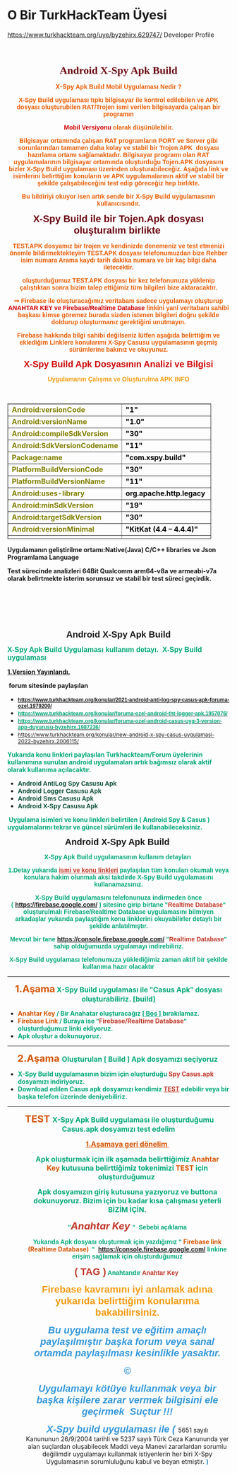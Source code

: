 # O Bir TurkHackTeam Üyesi
<a href="[https://www.turkhackteam.org/](https://www.turkhackteam.org/uye/byzehirx.629747/)  ​">https://www.turkhackteam.org/uye/byzehirx.629747/ Developer Profile​</a>
<h3 style="text-align:center">&nbsp;</h3>
<p style="text-align:center"><span style="font-family:Georgia,serif"><span style="color:#6a040f"><span style="font-size:24px"><strong>Android X-Spy Apk Build</strong></span></span></span></p>

<p style="text-align:center"><strong><span style="color:#e85d04">X-Spy&nbsp;<span style="font-family:Verdana,Geneva,sans-serif">Apk Build Mobil Uygulaması Nedir ?</span></span></strong></p>

<p style="text-align:center"><strong><span style="color:#e85d04"><span style="font-family:Verdana,Geneva,sans-serif">X-Spy Build uygulaması tıpkı bilgisayar ile kontrol edilebilen ve APK dosyası oluşturubilen RAT/Trojen ismi verilen bilgisayarda &ccedil;alışan bir programın</span></span></strong></p>

<p style="text-align:center"><strong><span style="color:#d00000"><span style="font-family:Verdana,Geneva,sans-serif">Mobil Versiyonu</span></span><span style="color:#e85d04"><span style="font-family:Verdana,Geneva,sans-serif"> olarak d&uuml;ş&uuml;n&uuml;lebilir.</span></span></strong></p>

<p style="text-align:center"><span style="color:#e85d04; font-family:Verdana, Geneva, sans-serif"><strong>Bilgisayar ortamında &ccedil;alışan RAT programların PORT ve Server gibi sorunlarından tamamen daha kolay ve stabil bir Trojen APK&nbsp; dosyası hazırlama ortamı sağlamaktadır. Bilgisayar programı olan RAT uygulamalarının bilgisayar ortamında oluşturduğu Tojen.APK dosyasını bizler X-Spy Build uygulaması &uuml;zerinden oluşturabileceğiz. Aşağıda link ve isimlerini belirttiğim konuların ve APK uygulamalarının aktif ve stabil bir şekilde &ccedil;alışabileceğini test edip g&ouml;receğiz hep birlikte.</strong></span></p>

<p style="text-align:center"><span style="color:#e85d04; font-family:Verdana, Geneva, sans-serif"><strong>Bu bildiriyi okuyor isen artık sende bir X-Spy Build uygulamasının kullanıcısındır.</strong></span></p>

<p style="text-align:center"><span style="color:#6a040f"><span style="font-size:22px"><span style="font-family:Verdana, Geneva, sans-serif"><strong>X-Spy Build ile bir Tojen.Apk dosyası oluşturalım birlikte&nbsp;</strong></span></span></span></p>

<p style="text-align:center"><span style="color:#e85d04; font-family:Verdana, Geneva, sans-serif"><strong>TEST.APK dosyamız bir trojen ve kendinizde denemeniz ve test etmenizi &ouml;nemle bildirmektekteyim TEST.APK dosyası telefonumuzdan bize Rehber isim numara Arama kaydı tarih dakika numara ve bir ka&ccedil; bilgi daha iletecektir.</strong></span></p>

<p style="text-align:center"><span style="color:#e85d04; font-family:Verdana, Geneva, sans-serif"><strong>oluşturduğumuz TEST.APK dosyası bir kez telefonunuza y&uuml;klenip &ccedil;alıştıktan sonra bizim talep ettiğimiz t&uuml;m bilgileri bize aktaracaktır.</strong></span></p>

<p style="text-align:center"><span style="color:#e85d04; font-family:Verdana,Geneva,sans-serif"><strong>&rArr; Firebase ile oluşturacağımız veritabanı sadece uygulamayı oluşturup </strong></span><span style="color:#d00000"><span style="font-family:Verdana,Geneva,sans-serif"><strong>ANAHTAR KEY ve Firebase/Realtime Database</strong></span></span><span style="color:#e85d04; font-family:Verdana,Geneva,sans-serif"><strong> linkini yani veritabanı sahibi başkası kimse g&ouml;remez burada sizden istenen bilgileri doğru şekilde doldurup oluşturmanız gerektiğini unutmayın.</strong></span></p>

<p style="text-align:center"><span style="color:#e85d04; font-family:Verdana,Geneva,sans-serif"><strong>Firebase hakkında bilgi sahibi değilseniz l&uuml;tfen aşağıda belirttiğim ve eklediğim Linklere konularımı X-Spy Casusu uygulamasının ge&ccedil;miş s&uuml;r&uuml;mlerine bakınız ve okuyunuz.</strong></span></p>

<p style="text-align:center"><span style="font-size:20px"><span style="color:#d00000"><span style="font-family:Verdana,Geneva,sans-serif"><strong>X-Spy Build Apk Dosyasının Analizi ve Bilgisi</strong></span></span></span></p>

<p style="text-align:center"><span style="font-family:Verdana,Geneva,sans-serif"><strong><span style="color:#f39c12">Uy</span><span style="color:#f39c12">gulamanın &Ccedil;alışma ve Oluşturulma APK INFO</span></strong></span></p>

<p style="text-align:center">&nbsp;</p>
<table style="border-collapse: collapse; width: 91.6705%; height: 306px;" border="1">
<tbody>
<tr style="height: 18px;">
<td style="width: 47.8222%; height: 18px;"><strong><span style="color: #808000;">Android:versionCode</span></strong></td>
<td style="width: 52.5616%; height: 18px;"><span style="color: #000000;"><strong>"1"</strong></span></td>
</tr>
<tr style="height: 18px;">
<td style="width: 47.8222%; height: 18px;"><strong><span style="color: #808000;">Android:versionName</span></strong></td>
<td style="width: 52.5616%; height: 18px;"><span style="color: #000000;"><strong>"1.0"</strong></span></td>
</tr>
<tr style="height: 18px;">
<td style="width: 47.8222%; height: 18px;"><strong><span style="color: #808000;">Android:compileSdkVersion</span></strong></td>
<td style="width: 52.5616%; height: 18px;"><span style="color: #000000;"><strong>"30"</strong></span></td>
</tr>
<tr style="height: 18px;">
<td style="width: 47.8222%; height: 18px;"><strong><span style="color: #808000;">Android:SdkVersionCodename</span></strong></td>
<td style="width: 52.5616%; height: 18px;"><span style="color: #000000;"><strong>"11"</strong></span></td>
</tr>
<tr style="height: 18px;">
<td style="width: 47.8222%; height: 18px;"><strong><span style="color: #808000;">Package:name</span></strong></td>
<td style="width: 52.5616%; height: 18px;"><span style="color: #000000;"><strong>"com.xspy.build"</strong></span></td>
</tr>
<tr style="height: 18px;">
<td style="width: 47.8222%; height: 18px;"><strong><span style="color: #808000;">PlatformBuildVersionCode</span></strong></td>
<td style="width: 52.5616%; height: 18px;"><span style="color: #000000;"><strong>"30"</strong></span></td>
</tr>
<tr style="height: 18px;">
<td style="width: 47.8222%; height: 18px;"><strong><span style="color: #808000;">PlatformBuildVersionName</span></strong></td>
<td style="width: 52.5616%; height: 18px;"><span style="color: #000000;"><strong>"11"</strong></span></td>
</tr>
<tr style="height: 18px;">
<td style="width: 47.8222%; height: 18px;"><strong><span style="color: #808000;">Android:uses-library</span></strong></td>
<td style="width: 52.5616%; height: 18px;"><span style="color: #000000;"><strong>org.apache.http.legacy</strong></span></td>
</tr>
<tr style="height: 18px;">
<td style="width: 47.8222%; height: 18px;"><strong><span style="color: #808000;">Android:minSdkVersion</span></strong></td>
<td style="width: 52.5616%; height: 18px;"><span style="color: #000000;"><strong>"19"</strong></span></td>
</tr>
<tr style="height: 18px;">
<td style="width: 47.8222%; height: 18px;"><strong><span style="color: #808000;">Android:targetSdkVersion</span></strong></td>
<td style="width: 52.5616%; height: 18px;"><span style="color: #000000;"><strong>"30"</strong></span></td>
</tr>
<tr style="height: 18px;">
<td style="width: 47.8222%; height: 18px;"><strong><span style="color: #808000;">Android:versionMinimal</span></strong></td>
<td style="width: 52.5616%; height: 18px;"><span style="color: #000000;"><strong>"KitKat (4.4 &ndash; 4.4.4)"&nbsp;</strong></span></td>
</tr>
<tr style="height: 18px;">
<td style="width: 47.8222%; height: 18px;"><strong><span style="color: #808000;">Developer App</span></strong></td>
<td style="width: 52.5616%; height: 18px;"><span style="color: #000000;"><strong>By ZehirX</strong></span></td>
</tr>
<tr style="height: 18px;">
<td style="width: 47.8222%; height: 18px;"><strong><span style="color: #808000;">Yayınlandığı platform</span></strong></td>
<td style="width: 52.5616%; height: 18px;"><span style="color: #000000;"><strong><a style="color: #000000;" href="https://www.turkhackteam.org">https://www.turkhackteam.org</a></strong></span></td>
</tr>
<tr style="height: 18px;">
<td style="width: 47.8222%; height: 18px;"><strong><span style="color: #808000;">Test s&uuml;reci takip</span></strong></td>
<td style="width: 52.5616%; height: 18px;"><span style="color: #000000;"><strong>Xiaomi Redmi Note 8</strong></span></td>
</tr>
<tr style="height: 18px;">
<td style="width: 47.8222%; height: 18px;"><strong><span style="color: #808000;">Developer Engine</span></strong></td>
<td style="width: 52.5616%; height: 18px;"><span style="color: #000000;"><strong>Native(Java) C/C++ libraries</strong></span></td>
</tr>
</tbody>
</table>
<p><strong>Uygulamanın geliştirilme ortamı:Native(Java) C/C++ libraries ve Json Programlama Language&nbsp;</strong></p>
<p><strong>Test s&uuml;recinde analizleri 64Bit Qualcomm arm64-v8a ve armeabi-v7a olarak belirtmekte isterim sorunsuz ve stabil bir test s&uuml;reci ge&ccedil;irdik.</strong></p>
<p>&nbsp;</p>
<p style="text-align:center">&nbsp;</p>

<p style="text-align:center">&nbsp;</p>

<p style="text-align:center"><span style="font-family:Tahoma,Geneva,sans-serif"><span style="font-size:20px"><strong>Android X-Spy Apk Build</strong></span></span></p>

<p><span style="color:#00a877; font-family:Tahoma,Geneva,sans-serif"><span style="font-size:16px"><strong>X-Spy Apk Build Uygulaması kullanım detayı.&nbsp; X-Spy Build uygulaması&nbsp;<p><a href="https://www.turkhackteam.org/konular/rat-mobil-version-x-spy-apk-build-uygulama-uzerinden-trojen-olusturmak-ve-apk-indirmek.2014725/">1.Version Yayınlandı.</a></p>&nbsp;forum sitesinde paylaşılan&nbsp;</strong></span></span></p>

<ul>
	<li><span style="font-size:12px"><span style="color:#00a877; font-family:Tahoma,Geneva,sans-serif"><strong><a href="https://www.turkhackteam.org/konular/2021-android-anti-log-spy-casus-apk-foruma-ozel.1979200/">https://www.turkhackteam.org/konular/2021-android-anti-log-spy-casus-apk-foruma-ozel.1979200/</a></strong></span></span></li>
	<li><span style="font-size:12px"><a href="https://www.turkhackteam.org/konular/foruma-ozel-android-tht-logger-apk.1957076/"><span style="color:#00a877; font-family:Tahoma,Geneva,sans-serif"><strong>https://www.turkhackteam.org/konular/foruma-ozel-android-tht-logger-apk.1957076/</strong></span></a></span></li>
	<li><span style="font-size:12px"><a href="https://www.turkhackteam.org/konular/foruma-ozel-android-casus-uyg-3-version-app-duyurusu-byzehirx.1987236/"><span style="color:#00a877; font-family:Tahoma,Geneva,sans-serif"><strong>https://www.turkhackteam.org/konular/foruma-ozel-android-casus-uyg-3-version-app-duyurusu-byzehirx.1987236/</strong></span></a></span></li>
	<li><span style="font-size:12px"><a href="https://www.turkhackteam.org/konular/new-android-x-spy-casus-uygulamasi-2022-byzehirx.2006115/">https://www.turkhackteam.org/konular/new-android-x-spy-casus-uygulamasi-2022-byzehirx.2006115/</a></span></li>
</ul>

<p><span style="color:#00a877"><strong>Yukarıda konu linkleri paylaşılan Turkhackteam/Forum &uuml;yelerinin kullanımına sunulan android uygulamaları artık bağımsız olarak aktif olarak kullanıma a&ccedil;ılacaktır.</strong></span></p>

<ul>
	<li><span style="font-family:Tahoma,Geneva,sans-serif"><span style="color:#084c35"><strong>Android AntiLog Spy Casusu Apk</strong></span></span></li>
	<li><span style="font-family:Tahoma,Geneva,sans-serif"><span style="color:#084c35"><strong>Android Logger Casusu Apk&nbsp;</strong></span></span></li>
	<li><span style="font-family:Tahoma,Geneva,sans-serif"><span style="color:#084c35"><strong>Android Sms Casusu Apk</strong></span></span></li>
	<li><span style="font-family:Tahoma,Geneva,sans-serif"><span style="color:#084c35"><strong>Android X-Spy Casusu Apk&nbsp;</strong></span></span></li>
</ul>

<p><strong>&nbsp;<span style="color:#00a877">Uygulama isimleri ve konu linkleri belirtilen ( Android Spy &amp; Casus ) uygulamalarını tekrar ve g&uuml;ncel s&uuml;r&uuml;mleri ile kullanabileceksiniz.</span></strong></p>

<p style="text-align:center"><span style="font-family:Tahoma,Geneva,sans-serif"><span style="font-size:20px"><strong>Android X-Spy Apk Build&nbsp;</strong></span></span></p>

<p style="text-align:center"><span style="color:#00a877"><span style="font-family:Tahoma,Geneva,sans-serif"><strong>X-Spy Apk Build uygulamasının kullanım detayları&nbsp;</strong></span></span></p>

<p style="text-align:center"><span style="color:#00a877"><span style="font-family:Tahoma,Geneva,sans-serif"><strong>1.Detay yukarıda </strong></span></span><span style="color:#c0392b"><span style="font-family:Tahoma,Geneva,sans-serif"><strong><u>ismi ve konu linkleri</u></strong></span></span><span style="color:#00a877"><span style="font-family:Tahoma,Geneva,sans-serif"><strong> paylaşılan t&uuml;m konuları okumalı veya konulara hakim olunmalı aksi takdirde X-Spy Build uygulamasını kullanamazsınız.</strong></span></span></p>

<p style="text-align:center"><span style="color:#00a877; font-family:Tahoma,Geneva,sans-serif"><strong>X-Spy Build uygulamasını telefonunuza indirmeden &ouml;nce (&nbsp;<a href="https://firebase.google.com/">https://firebase.google.com/</a>&nbsp;) sitesine girip birtane&nbsp;</strong></span><span style="color:#00a877; font-family:Tahoma,Geneva,sans-serif"><strong>&quot;</strong></span><span style="color:#c0392b"><span style="font-family:Tahoma,Geneva,sans-serif"><strong>Realtime Database</strong></span></span><span style="color:#00a877; font-family:Tahoma,Geneva,sans-serif"><strong>&quot; oluşturulmalı Firebase/Realtime Database uygulamasını bilmiyen arkadaşlar yukarıda paylaştığım konu linklerini okuyabilirler detaylı bir şekilde anlatılmıştır.</strong></span></p>

<p style="text-align:center"><span style="color:#00a877; font-family:Tahoma,Geneva,sans-serif"><strong>Mevcut bir tane&nbsp;<a href="https://console.firebase.google.com/">https://console.firebase.google.com/</a>&nbsp;&quot;</strong></span><span style="color:#c0392b"><span style="font-family:Tahoma,Geneva,sans-serif"><strong>Realtime Database</strong></span></span><span style="color:#00a877; font-family:Tahoma,Geneva,sans-serif"><strong>&quot; sahip olduğumuzda uygulamayı indirebiliriz.</strong></span></p>

<p style="text-align:center"><span style="color:#00a877; font-family:Tahoma,Geneva,sans-serif"><strong>X-Spy Build uygulaması telefonumuza y&uuml;klediğimiz zaman aktif bir şekilde kullanıma hazır olacaktır</strong></span></p>

<hr />
<p style="text-align:center"><span style="color:#d35400"><span style="font-size:22px"><strong>1.Aşama</strong></span></span><span style="font-size:14px"><strong><span style="color:#00a877"> </span></strong></span><span style="font-size:16px"><strong><span style="color:#00a877">X-Spy Build uygulaması ile </span></strong><span style="color:#00a877; font-family:Tahoma,Geneva,sans-serif"><strong>&quot;</strong></span><strong><span style="color:#00a877">Casus Apk</span></strong><span style="color:#00a877; font-family:Tahoma,Geneva,sans-serif"><strong>&quot;</strong></span><strong><span style="color:#00a877"> dosyası oluşturabiliriz. [build]</span></strong></span></p>

<ul>
	<li><span style="color:#d35400"><strong>Anahtar Key&nbsp;</strong></span><strong><span style="color:#00a877">/ Bir Anahatar oluşturacağız [<u>&nbsp;Boş ] </u>bırakılamaz.</span></strong>&nbsp;</li>
	<li><strong><span style="color:#d35400">Firebase Link&nbsp;</span><span style="color:#00a877">/ Buraya ise </span></strong><span style="color:#00a877; font-family:Tahoma,Geneva,sans-serif"><strong>&quot;</strong></span><strong><span style="color:#c0392b">Firebase/Realtime Database</span></strong><span style="color:#00a877; font-family:Tahoma,Geneva,sans-serif"><strong>&quot;</strong></span><strong><span style="color:#00a877"> oluşturduğumuz linki ekliyoruz.</span></strong>&nbsp;&nbsp;</li>
	<li><span style="color:#00a877"><strong>Apk oluştur a dokunuyoruz.</strong></span></li>
</ul>

<hr />
<p style="text-align:center"><span style="color:#d35400"><strong><span style="font-size:22px">2.Aşama&nbsp;</span></strong></span><strong><span style="font-size:16px"><span style="color:#00a877">Oluşturulan [ Build ] Apk dosyamızı se&ccedil;iyoruz&nbsp;</span></span></strong></p>

<ul>
	<li><strong><span style="color:#00a877">X-Spy Build uygulamasının bizim i&ccedil;in oluşturduğu </span><span style="color:#c0392b">Spy Casus.apk</span><span style="color:#00a877"> dosyamızı indiriyoruz.</span></strong></li>
	<li><strong><span style="color:#00a877">Download edilen Casus apk dosyamızı kendimiz </span><span style="color:#c0392b"><u>TEST</u></span><span style="color:#00a877"> edebilir veya bir başka telefon &uuml;zerinde deniyebiliriz.</span></strong>&nbsp;&nbsp;</li>
</ul>

<hr />
<p style="text-align:center">&nbsp;<strong><span style="color:#d35400"><span style="font-size:22px">TEST&nbsp;</span></span><span style="font-size:16px"><span style="color:#00a877">X-Spy Apk Build uygulaması ile oluşturduğumu Casus.apk dosyamızı test edelim</span></span></strong></p>

<p style="margin-left:40px; text-align:center"><span style="color:#d35400"><u><strong><span style="font-size:16px">1.Aşamaya geri d&ouml;nelim&nbsp;</span></strong></u></span></p>

<p style="margin-left:40px; text-align:center"><strong><span style="font-size:16px"><span style="color:#00a877">Apk oluşturmak i&ccedil;in ilk aşamada belirttiğimiz </span><span style="color:#d35400">Anahtar Key&nbsp;</span><span style="color:#00a877">kutusuna belirttiğimiz tokenimizi </span><span style="color:#d35400">TEST</span><span style="color:#00a877"> i&ccedil;in oluşturduğumuz&nbsp;</span></span></strong></p>

<p style="margin-left:40px; text-align:center"><span style="color:#00a877"><span style="font-size:16px"><strong>Apk dosyamızın giriş kutusuna yazıyoruz ve buttona dokunuyoruz. Bizim i&ccedil;in bu kadar kısa &ccedil;alışması yeterli BİZİM İ&Ccedil;İN.</strong></span></span></p>

<p style="margin-left:40px; text-align:center"><span style="color:#00a877; font-family:Tahoma,Geneva,sans-serif"><strong>&quot;</strong></span><em><span style="font-size:22px"><strong><span style="color:#c0392b">Anahtar Key&nbsp;</span></strong></span></em><span style="color:#00a877; font-family:Tahoma,Geneva,sans-serif"><strong>&quot;&nbsp; Sebebi a&ccedil;ıklama</strong></span></p>

<p style="margin-left:40px; text-align:center"><span style="color:#00a877; font-family:Tahoma,Geneva,sans-serif"><strong>Yukarıda Apk dosyası oluşturmak i&ccedil;in yazdığımız &quot;&nbsp;</strong></span><span style="color:#d35400"><strong>Firebase link (Realtime Database) &nbsp;</strong></span><span style="color:#00a877; font-family:Tahoma,Geneva,sans-serif"><strong>&quot;&nbsp;&nbsp;<a href="https://console.firebase.google.com/">https://console.firebase.google.com/</a>&nbsp;linkine erişim sağlamak i&ccedil;in oluşturduğumuz</strong></span></p>

<p style="margin-left:40px; text-align:center"><span style="color:#c0392b"><span style="font-family:Tahoma,Geneva,sans-serif"><strong><span style="font-size:22px">( TAG )</span></strong></span></span><span style="color:#00a877; font-family:Tahoma,Geneva,sans-serif"><strong> Anahtarıdır </strong></span><span style="color:#c0392b"><span style="font-family:Tahoma,Geneva,sans-serif"><strong>Anahtar Key&nbsp;</strong></span></span></p>

<p style="margin-left:40px; text-align:center"><span style="font-family:Tahoma,Geneva,sans-serif"><strong><span style="font-size:22px"><span style="color:#f39c12">Firebase kavramını iyi anlamak adına yukarıda belirttiğim konularıma bakabilirsiniz.</span></span></strong></span></p>

<p style="margin-left:40px; text-align:center"><em><span style="color:#3498db"><span style="font-family:Tahoma,Geneva,sans-serif"><strong><span style="font-size:22px">Bu uygulama test ve eğitim ama&ccedil;lı paylaşılmıştır başka forum veya sanal ortamda paylaşılması kesinlikle yasaktır.</span></strong></span></span></em></p>

<p style="margin-left:40px; text-align:center"><em><span style="color:#3498db"><span style="font-family:Tahoma,Geneva,sans-serif"><strong><span style="font-size:22px">&copy;</span></strong></span></span></em></p>

<p style="margin-left:40px; text-align:center"><sub><em><span style="color:#3498db"><span style="font-family:Tahoma,Geneva,sans-serif"><strong><span style="font-size:22px">Uygulamayı k&ouml;t&uuml;ye kullanmak veya bir başka kişilere zarar vermek bilgisini ele ge&ccedil;irmek&nbsp; Suçtur !!!</span></strong></span></span></em></sub></p>

<p style="margin-left:40px; text-align:center"><em><span style="color:#3498db"><span style="font-family:Tahoma,Geneva,sans-serif"><strong><span style="font-size:22px"> X-Spy build uygulaması ile (&nbsp;</span></strong></span></span></em>5651 sayılı Kanununun&nbsp;26/9/2004 tarihli ve 5237 sayılı T&uuml;rk Ceza Kanununda yer alan su&ccedil;lardan oluşabilecek Maddi veya Manevi zararlardan sorumlu değilimdir uygulamayı kullanmak istiyenlerin her biri X-Spy Uygulamasının sorumluluğunu kabul ve beyan etmiştir. <strong><span style="color:#2980b9">)</span></strong></p>

<p style="margin-left:40px; text-align:center">&nbsp;</p>

<p style="margin-left:40px; text-align:center">&nbsp;</p>
